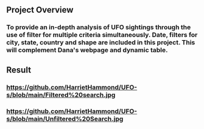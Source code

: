 ## Project Overview

### To provide an in-depth analysis of UFO sightings through the use of filter for multiple criteria simultaneously. Date, filters for city, state, country and shape are included in this project. This will complement Dana's webpage and dynamic table.

## Result


### https://github.com/HarrietHammond/UFO-s/blob/main/Filtered%20search.jpg

### https://github.com/HarrietHammond/UFO-s/blob/main/Unfiltered%20Search.jpg
